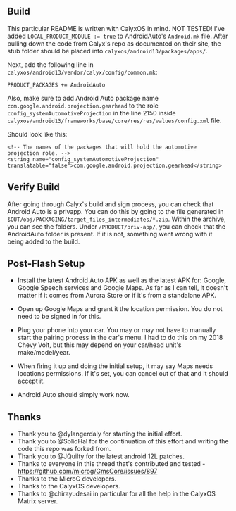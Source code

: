 ## Build

This particular README is written with CalyxOS in mind. NOT TESTED! I've added `LOCAL_PRODUCT_MODULE := true` to AndroidAuto's `Android.mk` file. After pulling down the code from Calyx's repo as documented on their site, the stub folder should be placed into `calyxos/android13/packages/apps/`. 

Next, add the following line in `calyxos/android13/vendor/calyx/config/common.mk`:
```
PRODUCT_PACKAGES += AndroidAuto
```
Also, make sure to add Android Auto package name `com.google.android.projection.gearhead` to the role `config_systemAutomotiveProjection` in the line 2150 inside `calyxos/android13/frameworks/base/core/res/res/values/config.xml` file. 

Should look like this: 

```
<!-- The names of the packages that will hold the automotive projection role. -->
<string name="config_systemAutomotiveProjection" translatable="false">com.google.android.projection.gearhead</string>
```

## Verify Build

After going through Calyx's build and sign process, you can check that Android Auto is a privapp. You can do this by going to the file generated in `$OUT/obj/PACKAGING/target_files_intermediates/*.zip`. Within the archive, you can see the folders. Under `/PRODUCT/priv-app/`, you can check that the AndroidAuto folder is present. If it is not, something went wrong with it being added to the build. 

## Post-Flash Setup

- Install the latest Android Auto APK as well as the latest APK for: Google, Google Speech services and Google Maps. As far as I can tell, it doesn't matter if it comes from Aurora Store or if it's from a standalone APK. 

- Open up Google Maps and grant it the location permission. You do not need to be signed in for this.

- Plug your phone into your car. You may or may not have to manually start the pairing process in the car's menu. I had to do this on my 2018 Chevy Volt, but this may depend on your car/head unit's make/model/year.

- When firing it up and doing the initial setup, it may say Maps needs locations permissions. If it's set, you can cancel out of that and it should accept it.

- Android Auto should simply work now.

## Thanks
- Thank you to @dylangerdaly for starting the initial effort.
- Thank you to @SolidHal for the continuation of this effort and writing the code this repo was forked from.
- Thank you to @JQuilty for the latest android 12L patches.
- Thanks to everyone in this thread that's contributed and tested - https://github.com/microg/GmsCore/issues/897
- Thanks to the MicroG developers.
- Thanks to the CalyxOS developers.
- Thanks to @chirayudesai in particular for all the help in the CalyxOS Matrix server.
